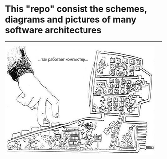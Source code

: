 # This "repo" consist the schemes, diagrams and pictures of many software architectures
---

![Logo](https://github.com/timurkashapov/draw.io/blob/master/draw.io-logo.jpg)
